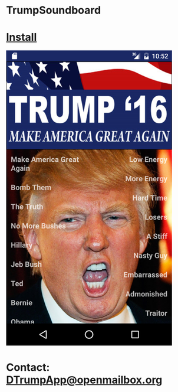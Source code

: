 # TrumpSoundboard
# [Install](https://github.com/trumpapp/TrumpSoundboard/raw/master/TrumpSoundboard.apk)
![ScreenShot](https://github.com/trumpapp/TrumpSoundboard/blob/master/screenshot.png)
# Contact: DTrumpApp@openmailbox.org
